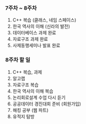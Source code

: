 ### 7주차 ~ 8주차
1. C++ 복습 (클래스, 네임 스페이스)
2. 한국 역사의 이해 (신라의 발전)
3. 데이터베이스 과제 완료
4. 자료구조 과제 완료
5. 사제동행세미나 발표 완료

### 8주차 할 일
1. C++ 복습, 과제
2. 알고랩
3. 자료구조 복습
4. 한국 역사의 이해 복습
5. 논리회로설계 수업 다시 듣기
6. 공공데이터 경진대회 준비 (회원가입)
7. 해킹 공부 (웹 파트)
8. 유적지 탐방
